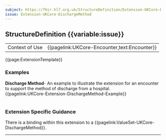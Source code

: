 ```yaml
---
subject: https://fhir.hl7.org.uk/StructureDefinition/Extension-UKCore-DischargeMethod
issue: Extension-UKCore-DischargeMethod
---
```

## StructureDefinition {{variable:issue}}

<table id="addToTranspose">
<tr><td>Context of Use</td>
<td>{{pagelink:UKCore-Encounter,text:Encounter}}</td>
</tr>
</table>

{{page:ExtensionTemplate}}

<div id="Examples" class="tabcontent">
  <h3>Examples</h3>
  <b>Discharge Method</b>- An example to illustrate the extension for an encounter to support the method of discharge from a hospital.<br>
  {{pagelink:UKCore-Extension-DischargeMethod-Example}}
  <br><br>
</div>

<h3 id="guidance-dischargeme">Extension Specific Guidance</h3>

There is a binding within this extension to a {{pagelink:ValueSet-UKCore-DischargeMethod}}.

---
